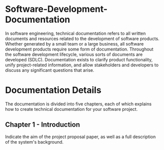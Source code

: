 # Software-Development-Documentation
In software engineering, technical documentation refers to all written documents and resources related to the development of software products. Whether generated by a small team or a large business, all software development products require some form of documentation. Throughout the software development lifecycle, various sorts of documents are developed (SDLC). Documentation exists to clarify product functionality, unify project-related information, and allow stakeholders and developers to discuss any significant questions that arise.


# Documentation Details
The documentation is divided into five chapters, each of which explains how to create technical documentation for your software project.

## Chapter 1 - Introduction
Indicate the aim of the project proposal paper, as well as a full description of the system's background. 
